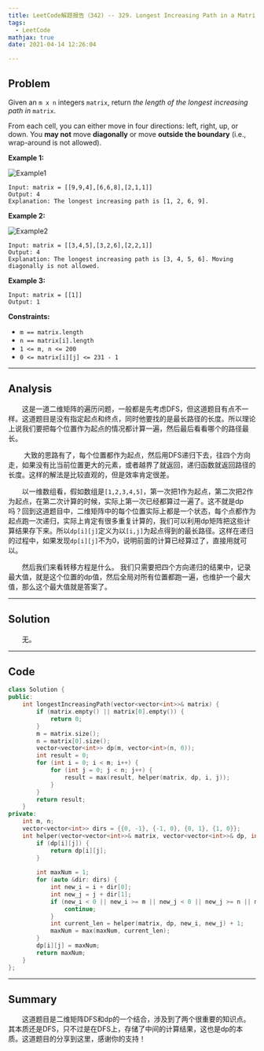 ```yaml
---
title: LeetCode解题报告（342) -- 329. Longest Increasing Path in a Matrix
tags:
  - LeetCode
mathjax: true
date: 2021-04-14 12:26:04

---
```


## Problem

Given an `m x n` integers `matrix`, return *the length of the longest increasing path in* `matrix`.

From each cell, you can either move in four directions: left, right, up, or down. You **may not** move **diagonally** or move **outside the boundary** (i.e., wrap-around is not allowed).

<!-- more -->

**Example 1:**

![Example1](https://assets.leetcode.com/uploads/2021/01/05/grid1.jpg)

```
Input: matrix = [[9,9,4],[6,6,8],[2,1,1]]
Output: 4
Explanation: The longest increasing path is [1, 2, 6, 9].
```

**Example 2:**

![Example2](https://assets.leetcode.com/uploads/2021/01/27/tmp-grid.jpg)

```
Input: matrix = [[3,4,5],[3,2,6],[2,2,1]]
Output: 4
Explanation: The longest increasing path is [3, 4, 5, 6]. Moving diagonally is not allowed.
```

**Example 3:**

```
Input: matrix = [[1]]
Output: 1
```

**Constraints:**

- `m == matrix.length`
- `n == matrix[i].length`
- `1 <= m, n <= 200`
- `0 <= matrix[i][j] <= 231 - 1`

------

## Analysis

&emsp;&emsp;这是一道二维矩阵的遍历问题，一般都是先考虑DFS，但这道题目有点不一样。这道题目是没有指定起点和终点，同时他要找的是最长路径的长度。所以理论上说我们要把每个位置作为起点的情况都计算一遍，然后最后看看哪个的路径最长。

&emsp;&emsp; 大致的思路有了，每个位置都作为起点，然后用DFS递归下去，往四个方向走，如果没有比当前位置更大的元素，或者越界了就返回，递归函数就返回路径的长度。这样的解法是比较直观的，但是效率肯定很差。

&emsp;&emsp;以一维数组看，假如数组是`[1,2,3,4,5]`，第一次把1作为起点，第二次把2作为起点，在第二次计算的时候，实际上第一次已经都算过一遍了。这不就是dp吗？回到这道题目中，二维矩阵中的每个位置实际上都是一个状态，每个点都作为起点跑一次递归，实际上肯定有很多重复计算的，我们可以利用dp矩阵把这些计算结果存下来。所以`dp[i][j]`定义为以`[i,j]`为起点得到的最长路径。这样在递归的过程中，如果发现`dp[i][j]`不为0，说明前面的计算已经算过了，直接用就可以。

&emsp;&emsp;然后我们来看转移方程是什么。 我们只需要把四个方向递归的结果中，记录最大值，就是这个位置的dp值，然后全局对所有位置都跑一遍，也维护一个最大值，那么这个最大值就是答案了。

------

## Solution

&emsp;&emsp;无。

------

## Code

```c++
class Solution {
public:
    int longestIncreasingPath(vector<vector<int>>& matrix) {
        if (matrix.empty() || matrix[0].empty()) {
            return 0;
        }
        m = matrix.size();
        n = matrix[0].size();
        vector<vector<int>> dp(m, vector<int>(n, 0));
        int result = 0;
        for (int i = 0; i < m; i++) {
            for (int j = 0; j < n; j++) {
                result = max(result, helper(matrix, dp, i, j));
            }
        }
        return result;
    }
private:
    int m, n;
    vector<vector<int>> dirs = {{0, -1}, {-1, 0}, {0, 1}, {1, 0}};
    int helper(vector<vector<int>>& matrix, vector<vector<int>>& dp, int i, int j) {
        if (dp[i][j]) {
            return dp[i][j];
        }
        
        int maxNum = 1;
        for (auto &dir: dirs) {
            int new_i = i + dir[0];
            int new_j = j + dir[1];
            if (new_i < 0 || new_i >= m || new_j < 0 || new_j >= n || matrix[i][j] >= matrix[new_i][new_j]) {
                continue;
            }
            int current_len = helper(matrix, dp, new_i, new_j) + 1;
            maxNum = max(maxNum, current_len);
        }
        dp[i][j] = maxNum;
        return maxNum;
    }
};
```

------

## Summary

&emsp;&emsp;这道题目是二维矩阵DFS和dp的一个结合，涉及到了两个很重要的知识点。其本质还是DFS，只不过是在DFS上，存储了中间的计算结果，这也是dp的本质。这道题目的分享到这里，感谢你的支持！
